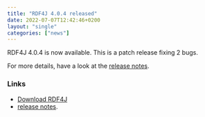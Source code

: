 ```yaml
---
title: "RDF4J 4.0.4 released"
date: 2022-07-07T12:42:46+0200
layout: "single"
categories: ["news"]
---
```

RDF4J 4.0.4 is now available. This is a patch release fixing 2 bugs.

For more details, have a look at the [release notes](/release-notes/4.0.4).
<!--more-->
### Links

- [Download RDF4J](/download/)
- [release notes](/release-notes/4.0.4).
